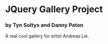 # JQuery Gallery Project
### by Tyn Soltys and Danny Paton

A real cool gallery for artist Andreas Lie.
